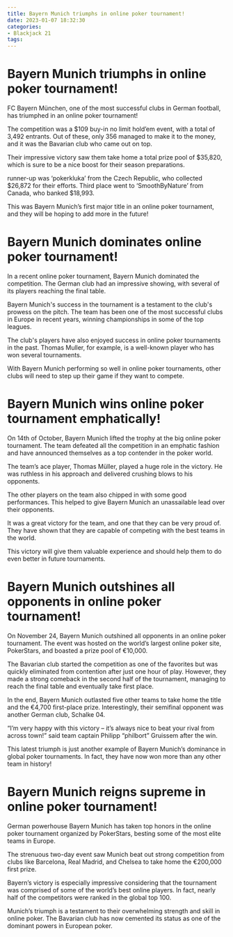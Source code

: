 ```yaml
---
title: Bayern Munich triumphs in online poker tournament!
date: 2023-01-07 18:32:30
categories:
- Blackjack 21
tags:
---
```



#  Bayern Munich triumphs in online poker tournament!

FC Bayern München, one of the most successful clubs in German football, has triumphed in an online poker tournament!

The competition was a $109 buy-in no limit hold’em event, with a total of 3,492 entrants. Out of these, only 356 managed to make it to the money, and it was the Bavarian club who came out on top.

Their impressive victory saw them take home a total prize pool of $35,820, which is sure to be a nice boost for their season preparations.

 runner-up was ‘pokerkluka’ from the Czech Republic, who collected $26,872 for their efforts. Third place went to ‘SmoothByNature’ from Canada, who banked $18,993.

This was Bayern Munich’s first major title in an online poker tournament, and they will be hoping to add more in the future!

#  Bayern Munich dominates online poker tournament!

In a recent online poker tournament, Bayern Munich dominated the competition. The German club had an impressive showing, with several of its players reaching the final table.

Bayern Munich's success in the tournament is a testament to the club's prowess on the pitch. The team has been one of the most successful clubs in Europe in recent years, winning championships in some of the top leagues.

The club's players have also enjoyed success in online poker tournaments in the past. Thomas Muller, for example, is a well-known player who has won several tournaments.

With Bayern Munich performing so well in online poker tournaments, other clubs will need to step up their game if they want to compete.

#  Bayern Munich wins online poker tournament emphatically!

On 14th of October, Bayern Munich lifted the trophy at the big online poker tournament. The team defeated all the competition in an emphatic fashion and have announced themselves as a top contender in the poker world.

The team’s ace player, Thomas Müller, played a huge role in the victory. He was ruthless in his approach and delivered crushing blows to his opponents.

The other players on the team also chipped in with some good performances. This helped to give Bayern Munich an unassailable lead over their opponents.

It was a great victory for the team, and one that they can be very proud of. They have shown that they are capable of competing with the best teams in the world.

This victory will give them valuable experience and should help them to do even better in future tournaments.

#  Bayern Munich outshines all opponents in online poker tournament!

On November 24, Bayern Munich outshined all opponents in an online poker tournament. The event was hosted on the world’s largest online poker site, PokerStars, and boasted a prize pool of €10,000.

The Bavarian club started the competition as one of the favorites but was quickly eliminated from contention after just one hour of play. However, they made a strong comeback in the second half of the tournament, managing to reach the final table and eventually take first place.

In the end, Bayern Munich outlasted five other teams to take home the title and the €4,700 first-place prize. Interestingly, their semifinal opponent was another German club, Schalke 04.

“I’m very happy with this victory – it’s always nice to beat your rival from across town!” said team captain Philipp “philbort” Gruissem after the win.

This latest triumph is just another example of Bayern Munich’s dominance in global poker tournaments. In fact, they have now won more than any other team in history!

#  Bayern Munich reigns supreme in online poker tournament!

German powerhouse Bayern Munich has taken top honors in the online poker tournament organized by PokerStars, besting some of the most elite teams in Europe.

The strenuous two-day event saw Munich beat out strong competition from clubs like Barcelona, Real Madrid, and Chelsea to take home the €200,000 first prize.

Bayern’s victory is especially impressive considering that the tournament was comprised of some of the world’s best online players. In fact, nearly half of the competitors were ranked in the global top 100.

Munich’s triumph is a testament to their overwhelming strength and skill in online poker. The Bavarian club has now cemented its status as one of the dominant powers in European poker.